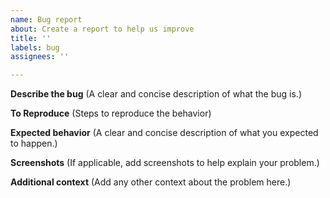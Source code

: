 ```yaml
---
name: Bug report
about: Create a report to help us improve
title: ''
labels: bug
assignees: ''

---
```


**Describe the bug**
(A clear and concise description of what the bug is.)

**To Reproduce**
(Steps to reproduce the behavior) 

**Expected behavior**
(A clear and concise description of what you expected to happen.)

**Screenshots**
(If applicable, add screenshots to help explain your problem.)

**Additional context**
(Add any other context about the problem here.)
